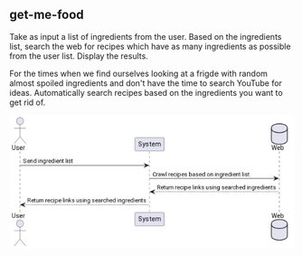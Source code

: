## get-me-food

Take as input a list of ingredients from the user. Based on the ingredients list, search the web for recipes which have as many ingredients as possible from the user list. Display the results.

For the times when we find ourselves looking at a frigde with random almost spoiled ingredients and don't have the time to search YouTube for ideas. Automatically search recipes based on the ingredients you want to get rid of.

<p align="center">
    <img title="interaction_overview" alt="Interaction Overview" src="./docs/diagrams/interaction_overview.png">
</p>



